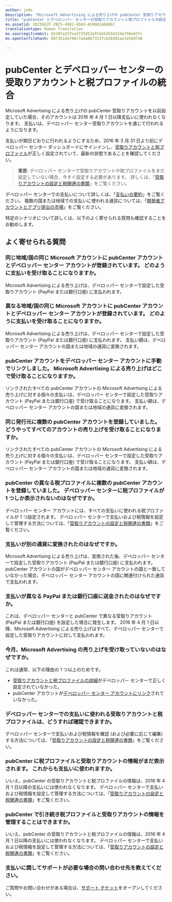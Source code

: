 ```yaml
---
author: jnHs
Description: "Microsoft Advertising による売り上げの pubCenter 受取りアカウントを以前設定していた場合、そのアカウントは 2016 年 4 月 1 日以降支払いに使われなくなります。 支払いは、デベロッパー センター受取りアカウントを通じて行われるようになります。"
title: "pubCenter とデベロッパー センターの受取りアカウントと税プロファイルの統合"
ms.assetid: 1EC55E2F-2BC5-4982-A569-A59082A808EC
translationtype: Human Translation
ms.sourcegitcommit: 6530fa257ea3735453a97eb5d916524e750e62fc
ms.openlocfilehash: 8973b1def46c7ada8b73337cb20d01ae1e5b97d8

---
```


# pubCenter とデベロッパー センターの受取りアカウントと税プロファイルの統合


Microsoft Advertising による売り上げの pubCenter 受取りアカウントを以前設定していた場合、そのアカウントは 2016 年 4 月 1 日以降支払いに使われなくなります。 支払いは、デベロッパー センター受取りアカウントを通じて行われるようになります。

支払いが期日どおりに行われるようにするため、2016 年 3 月 31 日より前にデベロッパー センター ダッシュボードにサインインし、[受取りアカウントと税プロファイル](setting-up-your-payout-account-and-tax-forms.md)が正しく設定されていて、最新の状態であることを確認してください。

> **重要:** デベロッパー センターで受取りアカウントや税プロファイルをまだ設定していない場合、今すぐ設定する必要があります。 詳しくは、「[受取りアカウントの設定と税関連の書類](setting-up-your-payout-account-and-tax-forms.md)」をご覧ください。

デベロッパー センターでの支払いについて詳しくは、「[支払いの要約](payout-summary.md)」をご覧ください。 複数の国または地域での支払いに使われる通貨については、「[開発者アカウントとアプリ提出の市場](account-types-locations-and-fees.md#account_markets)」をご覧ください。

特定のシナリオについて詳しくは、以下のよく寄せられる質問も確認することをお勧めします。

## よく寄せられる質問

### 同じ地域/国の同じ Microsoft アカウントに pubCenter アカウントとデベロッパー センター アカウントが登録されています。 どのように支払いを受け取ることになりますか。

Microsoft Advertising による売り上げは、デベロッパー センターで設定した受取りアカウント (PayPal または銀行口座) に支払われます。

### 異なる地域/国の同じ Microsoft アカウントに pubCenter アカウントとデベロッパー センター アカウントが登録されています。 どのように支払いを受け取ることになりますか。

Microsoft Advertising による売り上げは、デベロッパー センターで設定した受取りアカウント (PayPal または銀行口座) に支払われます。 支払い額は、デベロッパー センター アカウントの国または地域の通貨に変換されます。

### pubCenter アカウントをデベロッパー センター アカウントに手動でリンクしました。 Microsoft Advertising による売り上げはどこで受け取ることになりますか。

リンクされたすべての pubCenter アカウントの Microsoft Advertising による売り上げに対する個々の支払いは、デベロッパー センターで設定した受取りアカウント (PayPal または銀行口座) で受け取ることになります。 支払い額は、デベロッパー センター アカウントの国または地域の通貨に変換されます。

### 同じ発行元に複数の pubCenter アカウントを登録していました。 どうやってすべてのアカウントの売り上げを受け取ることになりますか。

リンクされたすべての pubCenter アカウントの Microsoft Advertising による売り上げに対する個々の支払いは、デベロッパー センターで設定した受取りアカウント (PayPal または銀行口座) で受け取ることになります。 支払い額は、デベロッパー センター アカウントの国または地域の通貨に変換されます。

### pubCenter の異なる税プロファイルに複数の pubCenter アカウントを登録していました。 デベロッパー センターに税プロファイルが 1 つしか表示されないのはなぜですか。

デベロッパー センター アカウントには、すべての支払いに使われる税プロファイルが 1 つ設定されます。 デベロッパー センターで支払いおよび税情報を設定して管理する方法については、「[受取りアカウントの設定と税関連の書類](setting-up-your-payout-account-and-tax-forms.md)」をご覧ください。

### 支払いが別の通貨に変換されたのはなぜですか。

Microsoft Advertising による売り上げは、変換された後、デベロッパー センターで設定した受取りアカウント (PayPal または銀行口座) に支払われます。 pubCenter アカウントの国がデベロッパー センター アカウントの国と一致していなかった場合、デベロッパー センター アカウントの国に関連付けられた通貨で支払われます。

### 支払いが異なる PayPal または銀行口座に送金されたのはなぜですか。

これは、デベロッパー センターと pubCenter で異なる受取りアカウント (PayPal または銀行口座) を設定した場合に発生します。 2016 年 4 月 1 日以降、Microsoft Advertising による売り上げはすべて、デベロッパー センターで設定した受取りアカウントに対して支払われます。

### 今月、Microsoft Advertising の売り上げを受け取っていないのはなぜですか。

これは通常、以下の理由の 1 つ以上のためです。

-   [受取りアカウントと税プロファイルの詳細](setting-up-your-payout-account-and-tax-forms.md)がデベロッパー センターで正しく設定されていなかった。
-   pubCenter アカウントが[デベロッパー センター アカウントにリンク](pubcenter-dev-center-integration.md)されていなかった。

### デベロッパー センターでの支払いに使われる受取りアカウントと税プロファイルは、どうすれば確認できますか。

デベロッパー センターで支払いおよび税情報を確認 (および必要に応じて編集) する方法については、「[受取りアカウントの設定と税関連の書類](setting-up-your-payout-account-and-tax-forms.md)」をご覧ください。

### pubCenter に税プロファイルと受取りアカウントの情報がまだ表示されます。 これからも支払いに使われますか。

いいえ、pubCenter の受取りアカウントと税プロファイルの情報は、2016 年 4 月 1 日以降の支払いには使われなくなります。 デベロッパー センターで支払いおよび税情報を設定して管理する方法については、「[受取りアカウントの設定と税関連の書類](setting-up-your-payout-account-and-tax-forms.md)」をご覧ください。

### pubCenter で引き続き税プロファイルと受取りアカウントの情報を管理することはできますか。

いいえ、pubCenter の受取りアカウントと税プロファイルの情報は、2016 年 4 月 1 日以降の支払いには使われなくなります。 デベロッパー センターで支払いおよび税情報を設定して管理する方法については、「[受取りアカウントの設定と税関連の書類](setting-up-your-payout-account-and-tax-forms.md)」をご覧ください。

### 支払いに関してサポートが必要な場合の問い合わせ先を教えてください。

ご質問やお問い合わせがある場合は、[サポート チケット](http://go.microsoft.com/fwlink/p/?LinkId=733342)をオープンしてください。

 

 







<!--HONumber=Jun16_HO4-->


